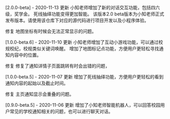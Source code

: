 [2.0.0-beta] - 2020-11-13
更新
小知老师增加了新的对话交互功能，包括四六级，奖学金。
死线抽绎功能变得更加智能。
该版本2.0 beta版本为小知老师正式发布版本。请使用该仓库下对应的源代码进行项目开发以及小程序体验。

修复
地图坐标有时候会无法正常显示的问题。

[1.0.0-beta.6] - 2020-11-10
更新
小知老师增加了互动小游戏功能，可以通过校规校纪，校规类似关键词唤醒。
增加了地图标记点功能，方便用户更轻松寻找通知内容中的位置。

修复
修复了通知详情子页面跳转有时会出错的问题，

[1.0.0-beta.5] - 2020-11-07
更新
增加了死线抽绎功能，方便用户更轻松的看到通知内容的起始以及截止时间。

修复
主页通知显示会重叠的问题。


[0.9.0-beta.5] - 2020-11-06
更新
增加了小知老师智能机器人，可以回答校园用户常见的学校通知相关的问题，也可以进行聊天对话。
